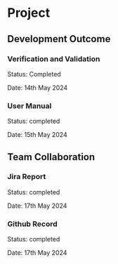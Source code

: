 # Project

## Development Outcome

### Verification and Validation
Status: Completed

Date: 14th May 2024

### User Manual
Status: completed

Date: 15th May 2024 

## Team Collaboration

### Jira Report
Status: completed

Date: 17th May 2024

### Github Record
Status: completed

Date: 17th May 2024




